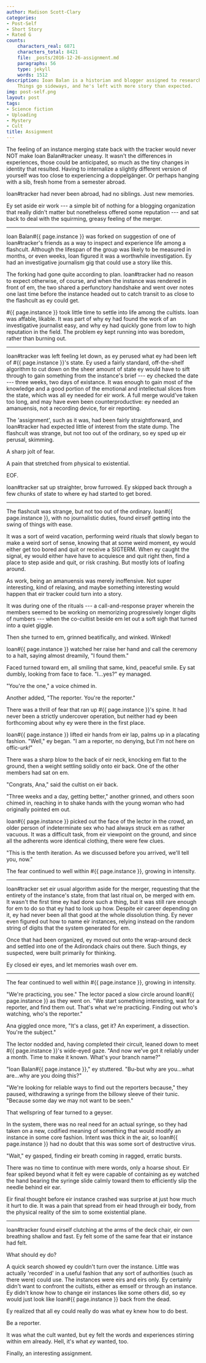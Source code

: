 ```yaml
---
author: Madison Scott-Clary
categories:
- Post-Self
- Short Story
- Rated G
counts:
    characters_real: 6871
    characters_total: 8421
    file: _posts/2016-12-26-assignment.md
    paragraphs: 56
    type: jekyll
    words: 1512
description: Ioan Balan is a historian and blogger assigned to research a flash-cult.
    Things go sideways, and he's left with more story than expected.
img: post-self.png
layout: post
tags:
- Science fiction
- Uploading
- Mystery
- Cult
title: Assignment
---
```


The feeling of an instance merging state back with the tracker would never NOT make Ioan Balan#tracker uneasy. It wasn't the differences in experiences, those could be anticipated, so much as the tiny changes in identity that resulted. Having to internalize a slightly different version of yourself was too close to experiencing a doppelg&auml;nger. Or perhaps hanging with a sib, fresh home from a semester abroad.

Ioan#tracker had never been abroad, had no siblings. Just new memories.

Ey set aside eir work --- a simple bit of nothing for a blogging organization that really didn't matter but nonetheless offered some reputation --- and sat back to deal with the squirming, greasy feeling of the merger.

-----

Ioan Balan#{{ page.instance }} was forked on suggestion of one of Ioan#tracker's friends as a way to inspect and experience life among a flashcult. Although the lifespan of the group was likely to be measured in months, or even weeks, Ioan figured it was a worthwhile investigation. Ey had an investigative journalism gig that could use a story like this.

The forking had gone quite according to plan. Ioan#tracker had no reason to expect otherwise, of course, and when the instance was rendered in front of em, the two shared a perfunctory handshake and went over notes one last time before the instance headed out to catch transit to as close to the flashcult as ey could get.

\#{{ page.instance }} took little time to settle into life among the cultists. Ioan was affable, likable. It was part of why ey had found the work of an investigative journalist easy, and why ey had quickly gone from low to high reputation in the field. The problem ey kept running into was boredom, rather than burning out.

-----

Ioan#tracker was left feeling let down, as ey perused what ey had been left of #{{ page.instance }}'s state. Ey used a fairly standard, off-the-shelf algorithm to cut down on the sheer amount of state ey would have to sift through to gain something from the instance's brief --- ey checked the date --- three weeks, two days of existance. It was enough to gain most of the knowledge and a good portion of the emotional and intellectual slices from the state, which was all ey needed for eir work. A full merge would've taken too long, and may have even been counterproductive: ey needed an amanuensis, not a recording device, for eir reporting.

The 'assignment', such as it was, had been fairly straightforward, and Ioan#tracker had expected little of interest from the state dump. The flashcult was strange, but not too out of the ordinary, so ey sped up eir perusal, skimming.

A sharp jolt of fear.

A pain that stretched from physical to existential.

EOF.

Ioan#tracker sat up straighter, brow furrowed. Ey skipped back through a few chunks of state to where ey had started to get bored.

-----

The flashcult was strange, but not too out of the ordinary. Ioan#{{ page.instance }}, with no journalistic duties, found eirself getting into the swing of things with ease.

It was a sort of weird vacation, performing weird rituals that slowly began to make a weird sort of sense, knowing that at some weird moment, ey would either get too bored and quit or receive a SIGTERM. When ey caught the signal, ey would either have have to acquiesce and quit right then, find a place to step aside and quit, or risk crashing. But mostly lots of loafing around.

As work, being an amanuensis was merely inoffensive. Not super interesting, kind of relaxing, and maybe something interesting would happen that eir tracker could turn into a story.

It was during one of the rituals --- a call-and-response prayer wherein the members seemed to be working on memorizing progressively longer digits of numbers --- when the co-cultist beside em let out a soft sigh that turned into a quiet giggle.

Then she turned to em, grinned beatifically, and winked.  Winked!

Ioan#{{ page.instance }} watched her raise her hand and call the ceremony to a halt, saying almost dreamily, "I found them."

Faced turned toward em, all smiling that same, kind, peaceful smile.  Ey sat dumbly, looking from face to face.  "I...yes?" ey managed.

"You're the one," a voice chimed in.

Another added, "The reporter. You're the reporter."

There was a thrill of fear that ran up #{{ page.instance }}'s spine. It had never been a strictly undercover operation, but neither had ey been forthcoming about why ey were there in the first place.

Ioan#{{ page.instance }} lifted eir hands from eir lap, palms up in a placating fashion. "Well," ey began. "I am a reporter, no denying, but I'm not here on offic-*urk!*"

There was a sharp blow to the back of eir neck, knocking em flat to the ground, then a weight settling solidly onto eir back. One of the other members had sat on em.

"Congrats, Ana," said the cultist on eir back.

"Three weeks and a day, getting better," another grinned, and others soon chimed in, reaching in to shake hands with the young woman who had originally pointed em out.

Ioan#{{ page.instance }} picked out the face of the lector in the crowd, an older person of indeterminate sex who had always struck em as rather vacuous. It was a difficult task, from eir viewpoint on the ground, and since all the adherents wore identical clothing, there were few clues.

"This is the tenth iteration. As we discussed before you arrived, we'll tell you, now."

The fear continued to well within #{{ page.instance }}, growing in intensity.

-----

Ioan#tracker set eir usual algorithm aside for the merger, requesting that the entirety of the instance's state, from that last ritual on, be merged with em. It wasn't the first time ey had done such a thing, but it was still rare enough for em to do so that ey had to look up how. Despite eir career depending on it, ey had never been all that good at the whole dissolution thing. Ey never even figured out how to name eir instances, relying instead on the random string of digits that the system generated for em.

Once that had been organized, ey moved out onto the wrap-around deck and settled into one of the Adirondack chairs out there. Such things, ey suspected, were built primarily for thinking.

Ey closed eir eyes, and let memories wash over em.

-----

The fear continued to well within #{{ page.instance }}, growing in intensity.

"We're practicing, you see." The lector paced a slow circle around Ioan#{{ page.instance }} as they went on. "We start something interesting, wait for a reporter, and find them out. That's what we're practicing. Finding out who's watching, who's the reporter."

Ana giggled once more, "It's a class, get it? An experiment, a dissection. You're the subject."

The lector nodded and, having completed their circuit, leaned down to meet #{{ page.instance }}'s wide-eyed gaze. "And now we've got it reliably under a month. Time to make it known. What's your branch name?"

"Ioan Balan#{{ page.instance }}," ey stuttered. "Bu-but why are you...what are...why are you doing this?"

"We're looking for reliable ways to find out the reporters because," they paused, withdrawing a syringe from the billowy sleeve of their tunic. "Because some day we may not want to be seen."

That wellspring of fear turned to a geyser.

In the system, there was no real need for an actual syringe, so they had taken on a new, codified meaning of something that would modify an instance in some core fashion. Intent was thick in the air, so Ioan#{{ page.instance }} had no doubt that this was some sort of destructive virus.

"Wait," ey gasped, finding eir breath coming in ragged, erratic bursts.

There was no time to continue with mere words, only a hoarse shout. Eir fear spiked beyond what it felt ey were capable of containing as ey watched the hand bearing the syringe slide calmly toward them to efficiently slip the needle behind eir ear.

Eir final thought before eir instance crashed was surprise at just how much it hurt to die. It was a pain that spread from eir head through eir body, from the physical reality of the sim to some existential plane.

-----

Ioan#tracker found eirself clutching at the arms of the deck chair, eir own breathing shallow and fast. Ey felt some of the same fear that eir instance had felt.

What should ey do?

A quick search showed ey couldn't turn over the instance. Little was actually 'recorded' in a useful fashion that any sort of authorities (such as there were) could use. The instances were eirs and eirs only. Ey certainly didn't want to confront the cultists, either as emself or through an instance. Ey didn't know how to change eir instances like some others did, so ey would just look like Ioan#{{ page.instance }} back from the dead.

Ey realized that all ey could really do was what ey knew how to do best.

Be a reporter.

It was what the cult wanted, but ey felt the words and experiences stirring within em already. Hell, it's what *ey* wanted, too.

Finally, an interesting assignment.

